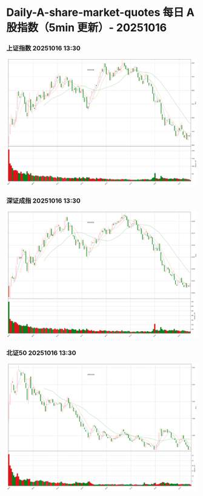
# Daily-A-share-market-quotes 每日 A 股指数（5min 更新）- 20251016

### 上证指数 20251016 13:30
![](./fig/2025/10/20251016-sh000001.png)

### 深证成指 20251016 13:30
![](./fig/2025/10/20251016-sz399001.png)

### 北证50 20251016 13:30
![](./fig/2025/10/20251016-bj899050.png)

